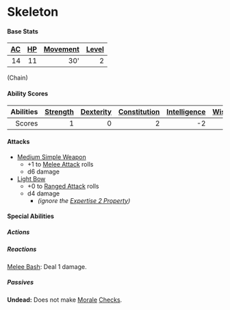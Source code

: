 # Skeleton

#### Base Stats

| [AC](../../../Player%20Characters/Derived%20Statistics/Armor%20Class.md) | [HP](../../../Player%20Characters/Derived%20Statistics/Health%20Points.md) | [Movement](../../../Game%20Procedures/Movement.md) | [Level](../../../Player%20Characters/Derived%20Statistics/Level.md) |
| -----------------------------------------------------------------------: | -------------------------------------------------------------------------: | -------------------------------------------------: | ------------------------------------------------------------------: |
|                                                                       14 |                                                                         11 |                                                30' |                                                                   2 |
(Chain)
#### Ability Scores

| Abilities | [Strength](../../../Player%20Characters/Chosen%20Statistics/Strength.md) | [Dexterity](../../../Player%20Characters/Chosen%20Statistics/Dexterity.md) | [Constitution](../../../Player%20Characters/Chosen%20Statistics/Constitution.md) | [Intelligence](../../../Player%20Characters/Chosen%20Statistics/Intelligence.md) | [Wisdom](../../../Player%20Characters/Chosen%20Statistics/Wisdom.md)<br> | [Charisma](../../../Player%20Characters/Chosen%20Statistics/Charisma.md)<br> |
| --------: | -----------------------------------------------------------------------: | -------------------------------------------------------------------------: | -------------------------------------------------------------------------------: | -------------------------------------------------------------------------------: | -----------------------------------------------------------------------: | ---------------------------------------------------------------------------: |
|    Scores |                                                                        1 |                                                                          0 |                                                                                2 |                                                                               -2 |                                                                        0 |                                                                           -1 |
#### Attacks
- [Medium Simple Weapon](../../../Items/Individual%20Item%20Cards/Weapons/Melee%20Weapons/Medium%20Simple%20Weapon.md)
	- +1 to [Melee Attack](../../../Game%20Procedures/Melee%20Attack.md) rolls
	- d6 damage
- [Light Bow](../../../Items/Individual%20Item%20Cards/Weapons/Ranged%20Weapons/Light%20Bow.md)
	- +0 to [Ranged Attack](../../../Game%20Procedures/Ranged%20Attack.md) rolls
	- d4 damage
		- *(ignore the [Expertise 2 Property](../../../Items/Individual%20Item%20Cards/Weapons/Weapon%20Properties/Expertise%20X%20Property.md))*
#### Special Abilities
##### Actions
##### Reactions
[Melee Bash](../../../Game%20Procedures/Reaction.md#Melee%20Bash): Deal 1 damage.
##### Passives
**Undead:** Does not make [Morale](../../../Social%20Systems/Morale%20System.md#Morale) [Checks](../../../Game%20Procedures/Check.md).
